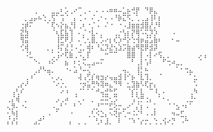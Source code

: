 ⠀⠀⠀⠀⠀⠀⢀⠀⠀⠀⣀⣀⠆⡡⢀⠔⠉⢀⠠⠀⠄⠠⠠⠶⠶⠤⣁⡦⢚⡟⠀⠙⡿⣄⠀⠀⠀⠀⠀⠀⠀⠀⠀⠀⠀
⠀⠀⠀⠀⡀⣠⡤⠦⢑⢀⢫⠁⢩⠈⠀⡄⢈⠠⠀⠌⢀⠂⠄⠠⠘⡷⣍⠫⡀⢁⢀⣠⢸⠇⡆⠀⠀⠀⠀⠀⠀⠀⠀⠀⠀
⠀⠀⠀⢐⡾⠍⠀⠀⠀⠁⢏⠢⡕⣦⡘⡇⢀⠆⠐⡈⠠⠀⠌⠐⠀⠐⠠⣸⣶⣶⣺⣿⡜⡘⠇⠀⠀⠀⠀⠀⠀⠀⠀⠀⠀
⠀⠀⠀⣝⣳⠀⠀⠀⠀⠀⠈⢆⣏⣧⢹⠀⠄⡈⠐⣇⠄⡀⠀⠀⢀⡐⢣⡆⡝⢿⠡⢍⡹⡱⠀⠀⠀⠠⠀⠀⠀⠀⠀⠀⠀
⠀⠀⠀⢻⣭⠀⠀⠀⠀⠀⠀⢸⣋⠟⡸⠀⠄⢁⢂⣿⡀⡡⠔⡆⢎⡱⠚⡕⢑⢺⡶⣬⣡⣷⠆⠀⠀⠂⠤⠀⠀⠀⠀⠀⠀
⠀⠀⠀⢊⢾⠀⠀⠀⠀⡀⡀⠸⡍⣜⢘⠠⢈⡀⢾⠆⠘⣌⡹⣜⢢⣱⡩⣷⣴⠻⣟⡿⣺⡽⠀⠀⠀⠀⠀⠀⠀⠀⠀⠀⠀
⠀⠀⠀⠀⠨⣃⠀⠀⠀⠀⢁⢨⠔⢏⣷⢀⠩⡀⡏⠀⠀⠀⠒⠉⠉⠀⠀⣿⣿⠀⡇⠠⡇⠔⢫⡀⡀⠀⠀⠀⠀⠀⠀⡠⢠
⠀⠀⠀⠀⠀⠀⠑⠄⠀⠰⠕⠁⠀⣦⠀⠆⡂⢍⣀⣠⠤⠍⠀⠀⠀⠀⠀⠀⠃⢀⡇⢡⠇⠀⠀⠋⢒⠴⣀⡀⠀⠀⠀⠈⠀
⠀⠀⠀⠀⠀⠀⢀⡜⠣⣤⡀⠀⠀⠐⠄⣡⠘⠤⢌⠀⠀⠀⠀⠀⠀⠀⢤⡀⠀⢸⡃⠦⠀⠀⠀⠀⠀⠀⠁⠂⢒⣄⠀⠀⠀
⠀⠀⠀⠀⢀⠰⠁⠀⠀⠈⠄⡠⡀⠀⠀⠀⢼⢠⢋⡎⢶⣲⡔⢤⣤⣺⢸⠊⡦⠈⣇⢹⡀⠀⠈⠀⠀⠀⠀⠀⠀⠁⣂⠀⠀
⠀⠀⢀⡔⠜⠀⠀⠀⠀⠀⠈⠔⡐⡀⠀⠀⠐⡲⣥⢛⠳⢽⠶⣄⠙⠻⠀⣂⣹⣷⠣⢏⡖⡄⠀⠀⠀⠀⠀⠀⠀⠀⠡⠀⠀
⠀⢠⢃⠎⠀⠀⠀⠀⠀⠀⠀⠀⠔⠰⠀⢀⠈⠁⠁⠁⠚⢤⣚⠓⣋⠀⠀⠈⡎⡅⣇⠀⠉⠸⡀⠄⠀⠀⠀⠀⠀⢀⠳⠀⠀
⢀⡌⢾⠀⡀⠀⠀⠀⠀⠀⠀⡠⢀⠴⠀⠈⡀⠄⠀⡀⠀⠬⠭⢂⡩⠀⠀⠀⢡⢑⡛⢐⡄⠀⠁⠂⠄⠀⠀⠀⢀⣘⠂⠀⠀
⢄⡻⠄⠐⠄⠀⠀⠀⠀⠀⠠⣀⠃⠁⠀⠃⠈⠀⠀⢀⡘⠉⠉⣋⢕⡒⣀⠔⠁⡌⡆⠠⠀⡁⠀⠀⠈⠈⣢⠐⠆⠁⠀⠀⠀
⢂⠳⡇⠀⠀⠀⠀⠀⡀⠠⠀⠁⠀⠀⠐⠀⠀⠀⢀⢃⠪⣑⡄⠢⢝⡖⢁⠒⠨⠌⠃⠠⠠⠇⠀⠀⠀⠲⠤⣋⡀⠀⠀⠀⠀
⡌⡜⡅⠀⠀⠀⣠⡚⠁⠀⠀⠀⠀⠀⡄⠀⡀⢀⠀⠀⢃⠆⣸⡀⠀⠇⠀⠈⠱⠈⡔⡒⡀⢑⢀⢪⠔⡙⠀⠠⠓⠀⠀⠀⠀
